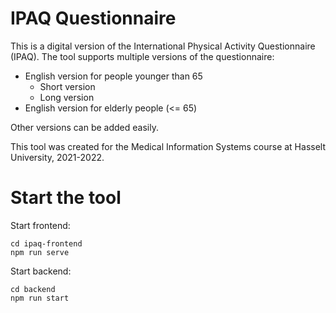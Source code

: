 # IPAQ Questionnaire

This is a digital version of the International Physical Activity Questionnaire (IPAQ). The tool supports multiple versions of the questionnaire:

- English version for people younger than 65
  - Short version
  - Long version
- English version for elderly people (<= 65)

Other versions can be added easily.

This tool was created for the Medical Information Systems course at Hasselt University, 2021-2022.

# Start the tool

Start frontend:

```
cd ipaq-frontend
npm run serve
```

Start backend:

```
cd backend
npm run start
```
